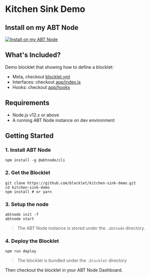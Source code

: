 # Kitchen Sink Demo

## Install on my ABT Node

[![Install on my ABT Node](https://raw.githubusercontent.com/blocklet/development-guide/main/assets/install_on_abtnode.svg)](https://install.arcblock.io/?action=blocklet-install&meta_url=https%3A%2F%2Fgithub.com%2Fblocklet%2Fkitchen-sink-demo%2Freleases%2Fdownload%2Fv1.4.1%2Fblocklet.json)

## What's Included?

Demo blocklet that showing how to define a blocklet:

- Meta, checkout [blocklet.yml](./blocklet.yml)
- Interfaces: checkout [app/index.js](./app/index.js)
- Hooks: checkout [app/hooks](./app/hooks)

## Requirements

- Node.js v12.x or above
- A running ABT Node instance on dev environment

## Getting Started

### 1. Install ABT Node

```shell
npm install -g @abtnode/cli
```

### 2. Get the Blocklet

```shell
git clone https://github.com/blocklet/kitchen-sink-demo.git
cd kitchen-sink-demo
npm install # or yarn
```

### 3. Setup the node

```shell
abtnode init -f
abtnode start
```

> The ABT Node instance is stored under the `.abtnode` directory.

### 4. Deploy the Blocklet

```shell
npm run deploy
```

> The blocklet is bundled under the `.blocklet` directory

Then checkout the blocklet in your ABT Node Dashboard.
